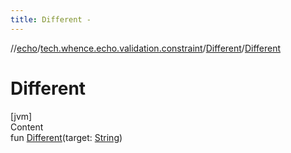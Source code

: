 ```yaml
---
title: Different -
---
```

//[echo](../../index.md)/[tech.whence.echo.validation.constraint](../index.md)/[Different](index.md)/[Different](-different.md)



# Different  
[jvm]  
Content  
fun [Different](-different.md)(target: [String](https://kotlinlang.org/api/latest/jvm/stdlib/kotlin/-string/index.html))  




